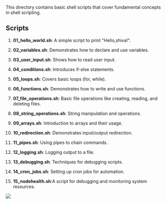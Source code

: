 
This directory contains basic shell scripts that cover fundamental concepts in shell scripting.


## Scripts

1. **01_hello_world.sh**: A simple script to print "Hello,shiva!".
2. **02_variables.sh**: Demonstrates how to declare and use variables.
3. **03_user_input.sh**: Shows how to read user input.
4. **04_conditions.sh**: Introduces if-else statements.
5. **05_loops.sh**: Covers basic loops (for, while).
6. **06_functions.sh**: Demonstrates how to write and use functions.
7. **07_file_operations.sh**: Basic file operations like creating, reading, and deleting files.
8. **08_string_operations.sh**: String manipulation and operations.
9. **09_arrays.sh**: Introduction to arrays and their usage.

10. **10_redirection.sh**: Demonstrates input/output redirection.
11. **11_pipes.sh**: Using pipes to chain commands.

12. **12_logging.sh**: Logging output to a file.
13. **13_debugging.sh**: Techniques for debugging scripts.
14. **14_cron_jobs.sh**: Setting up cron jobs for automation.
15. **15_nodehealth.sh**:A script for debugging and monitoring system resources.



<img src="[/Users/shivakumarbiru/Desktop/Devopss/Shell-scripting/docs/basic_commands.png](https://github.com/shiva-kumar-biru/shell-scripting-projects/blob/main/docs/basic%20command%20output.png)">
